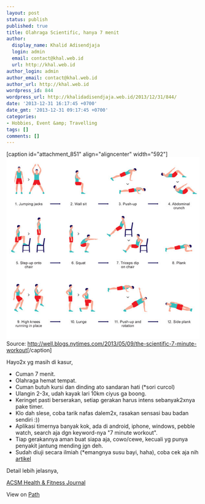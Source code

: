 ```yaml
---
layout: post
status: publish
published: true
title: Olahraga Scientific, hanya 7 menit
author:
  display_name: Khalid Adisendjaja
  login: admin
  email: contact@khal.web.id
  url: http://khal.web.id
author_login: admin
author_email: contact@khal.web.id
author_url: http://khal.web.id
wordpress_id: 844
wordpress_url: http://khalidadisendjaja.web.id/2013/12/31/844/
date: '2013-12-31 16:17:45 +0700'
date_gmt: '2013-12-31 09:17:45 +0700'
categories:
- Hobbies, Event &amp; Travelling
tags: []
comments: []
---
```

[caption id="attachment\_851" align="aligncenter" width="592"][![12well_physed-tmagArticle](/images/12well_physed-tmagArticle.jpg)](/images/12well_physed-tmagArticle.jpg) Source: <http://well.blogs.nytimes.com/2013/05/09/the-scientific-7-minute-workout>[/caption]

Hayo2x yg masih di kasur,

- Cuman 7 menit.
- Olahraga hemat tempat.
- Cuman butuh kursi dan dinding ato sandaran hati (\*sori curcol)
- Ulangin 2-3x, udah kayak lari 10km ciyus ga boong.
- Keringet pasti berserakan, setiap gerakan harus intens sebanyak2xnya pake timer.
- Klo dah slese, coba tarik nafas dalem2x, rasakan sensasi bau badan sendiri :))
- Aplikasi timernya banyak kok, ada di android, iphone, windows, pebble watch, search aja dgn keyword-nya "7 minute workout".
- Tiap gerakannya aman buat siapa aja, cowo/cewe, kecuali yg punya penyakit jantung mending jgn deh.
- Sudah diuji secara ilmiah (\*emangnya susu bayi, haha), coba cek aja nih [artikel](http://well.blogs.nytimes.com/2013/05/09/the-scientific-7-minute-workout/)

Detail lebih jelasnya,

[ACSM Health & Fitness Journal](http://journals.lww.com/acsm-healthfitness/Fulltext/2013/05000/HIGH_INTENSITY_CIRCUIT_TRAINING_USING_BODY_WEIGHT_.5.aspx)

View on [Path](https://path.com/p/1zhj4V)